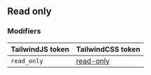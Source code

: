 ## Read only

### Modifiers

| TailwindJS token | TailwindCSS token |
| ----- | ----- |
| `read_only` | [read-only](https://tailwindcss.com/docs/hover-focus-and-other-states#read-only) |